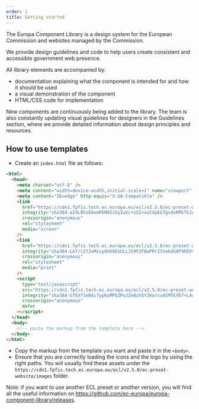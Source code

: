 ```yaml
---
order: 1
title: Getting started
---
```


The Europa Component Library is a design system for the European Commission and websites managed by the Commission.

We provide design guidelines and code to help users create consistent and accessible government web presence.

All library elements are accompanied by:

- documentation explaining what the component is intended for and how it should be used
- a visual demonstration of the component
- HTML/CSS code for implementation

New components are continuously being added to the library. The team is also constantly updating visual guidelines for designers in the Guidelines section, where we provide detailed information about design principles and resources.

## How to use templates

- Create an `index.html` file as follows:

```html
<html>
  <head>
    <meta charset="utf-8" />
    <meta content="width=device-width,initial-scale=1" name="viewport" />
    <meta content="IE=edge" http-equiv="X-UA-Compatible" />
    <link
      href="https://cdn1.fpfis.tech.ec.europa.eu/ecl/v2.5.0/ec-preset-website/styles/ecl-ec-preset-website.css"
      integrity="sha384-aI9LBhsEAemPEN95iSyIwVc+zGI+azCdpEG7gvdvRM5TkJAV5nConFVuedV2Ncz3 sha512-z3f+M/Z5MA5LKsHDf5e5BVIzzcvletYZPdK3eCtCdX8TYuSR0g/zG8oyvPHbcPrNN5JkHUThtPiG0ieUljpemA=="
      crossorigin="anonymous"
      rel="stylesheet"
      media="screen"
    />
    <link
      href="https://cdn1.fpfis.tech.ec.europa.eu/ecl/v2.5.0/ec-preset-website/styles/ecl-ec-preset-website-print.css"
      integrity="sha384-LkT/cZ72vMzvyOhK8EoULLJS9F2FBwPRrIStmkdG8P9hDVvf4aJseT3gSRFw+fhL sha512-DvcIM+EPDoLtDkXdkJ/BGL8sTDYE5xgVo7uIhXO7BdppDvRJ00VsGmeaIbRqOpG9PxXrxPK9o7m87+gsZSo4Vw=="
      crossorigin="anonymous"
      rel="stylesheet"
      media="print"
    />
    <script
      type="text/javascript"
      src="https://cdn1.fpfis.tech.ec.europa.eu/ecl/v2.5.0/ec-preset-website/scripts/ecl-ec-preset-website.js"
      integrity="sha384-GfEXf1eN4i7ypKaMPbZPuJZe8zh5Y1Kw/ca45MTEfEf+L4wgqSPEh5ODdtuFllu7 sha512-rvqAl+AzdaZdBsHFdpi8UX7rgYZynprRLuxJRV+ZPe0ixvAvlTtpFRnaSoyNFB3NIkD3ly5n0bb9Qxvv7uBKsQ=="
      crossorigin="anonymous"
      defer
    ></script>
  </head>
  <body>
    <!-- paste the markup from the template here -->
  </body>
</html>
```

- Copy the markup from the template you want and paste it in the `<body>`.
- Ensure that you are correctly loading the icons and the logo by using the right paths. You will usually find these assets under the `https://cdn1.fpfis.tech.ec.europa.eu/ecl/v2.5.0/ec-preset-website/images` folder.

Note: if you want to use another ECL preset or another version, you will find all the useful information on https://github.com/ec-europa/europa-component-library/releases.
